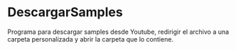 # DescargarSamples
Programa para descargar samples desde Youtube, redirigir el archivo a una carpeta personalizada y abrir la carpeta que lo contiene.
